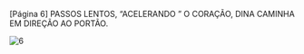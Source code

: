 [Página 6]
PASSOS LENTOS, “ACELERANDO ” O CORAÇÃO,
DINA CAMINHA EM DIREÇÃO AO PORTÃO.


![6](./img/page_6-01.jpg)
